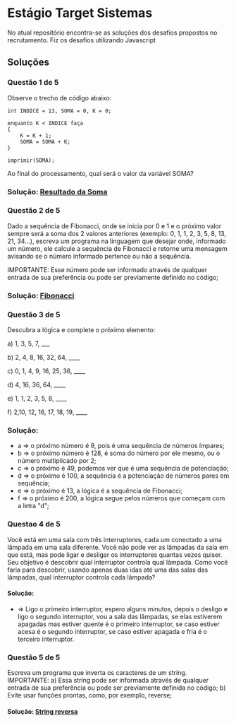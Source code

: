 # Estágio Target Sistemas

No atual repositório encontra-se as soluções dos desafios propostos no recrutamento.
Fiz os desafios utilizando Javascript


## Soluções
### Questão 1 de 5

Observe o trecho de código abaixo:

    int INDICE = 13, SOMA = 0, K = 0;

    enquanto K < INDICE faça
    {
    	K = K + 1;
    	SOMA = SOMA + K;
    }

    imprimir(SOMA);
Ao final do processamento, qual será o valor da variável SOMA?
### Solução: [Resultado da Soma]()

### Questão 2 de 5
Dado a sequência de Fibonacci, onde se inicia por 0 e 1 e o próximo valor sempre será a soma dos 2 valores anteriores (exemplo: 0, 1, 1, 2, 3, 5, 8, 13, 21, 34...), escreva um programa na linguagem que desejar onde, informado um número, ele calcule a sequência de Fibonacci e retorne uma mensagem avisando se o número informado pertence ou não a sequência.

IMPORTANTE:
Esse número pode ser informado através de qualquer entrada de sua preferência ou pode ser previamente definido no código;
### Solução: [Fibonacci]()

### Questão 3 de 5
Descubra a lógica e complete o próximo elemento:

a) 1, 3, 5, 7, ___

b) 2, 4, 8, 16, 32, 64, ____

c) 0, 1, 4, 9, 16, 25, 36, ____

d) 4, 16, 36, 64, ____

e) 1, 1, 2, 3, 5, 8, ____

f) 2,10, 12, 16, 17, 18, 19, ____
### Solução: 
- a => o próximo número é 9, pois é uma sequência de números ímpares;
- b => o próximo número é 128, é soma do número por ele mesmo, ou o número multiplicado por 2;
- c => o próximo é 49, podemos ver que é uma sequência de potenciação; 
- d => o próximo é 100, a sequência é a potenciação de números pares em sequência; 
- e => o próximo é 13, a lógica é a sequência de Fibonacci; 
- f => o próximo é 200, a lógica segue pelos números que começam com a letra "d";


### Questao 4 de 5
Você está em uma sala com três interruptores, cada um conectado a uma lâmpada em uma sala diferente. Você não pode ver as lâmpadas da sala em que está, mas pode ligar e desligar os interruptores quantas vezes quiser. Seu objetivo é descobrir qual interruptor controla qual lâmpada.
Como você faria para descobrir, usando apenas duas idas até uma das salas das lâmpadas, qual interruptor controla cada lâmpada?
#### Solução: 
- => Ligo o primeiro interruptor, espero alguns minutos, depois o desligo e ligo o segundo interruptor, vou a sala das lâmpadas, se elas estiverem apagadas mas estiver quente é o primeiro interruptor, se caso estiver acesa é o segundo interruptor, se caso estiver apagada e fria é o terceiro interruptor.


### Questão 5 de 5
Escreva um programa que inverta os caracteres de um string.
IMPORTANTE:
a) Essa string pode ser informada através de qualquer entrada de sua preferência ou pode ser previamente definida no código;
b) Evite usar funções prontas, como, por exemplo, reverse;
#### Solução: [String reversa]()